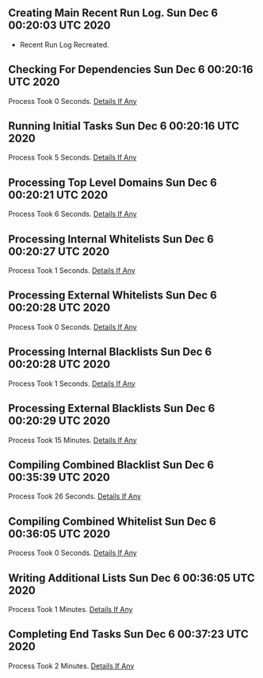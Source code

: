 ## Creating Main Recent Run Log. Sun Dec  6 00:20:03 UTC 2020
* Recent Run Log Recreated.
##    Checking For Dependencies Sun Dec  6 00:20:16 UTC 2020
Process Took 0 Seconds.
[Details If Any](https://github.com/deathbybandaid/piholeparser/blob/master/RecentRunLogs/TopLevelScripts/05-Checking-For-Dependencies.md)

##    Running Initial Tasks Sun Dec  6 00:20:16 UTC 2020
Process Took 5 Seconds.
[Details If Any](https://github.com/deathbybandaid/piholeparser/blob/master/RecentRunLogs/TopLevelScripts/10-Running-Initial-Tasks.md)

##    Processing Top Level Domains Sun Dec  6 00:20:21 UTC 2020
Process Took 6 Seconds.
[Details If Any](https://github.com/deathbybandaid/piholeparser/blob/master/RecentRunLogs/TopLevelScripts/15-Processing-Top-Level-Domains.md)

##    Processing Internal Whitelists Sun Dec  6 00:20:27 UTC 2020
Process Took 1 Seconds.
[Details If Any](https://github.com/deathbybandaid/piholeparser/blob/master/RecentRunLogs/TopLevelScripts/25-Processing-Internal-Whitelists.md)

##    Processing External Whitelists Sun Dec  6 00:20:28 UTC 2020
Process Took 0 Seconds.
[Details If Any](https://github.com/deathbybandaid/piholeparser/blob/master/RecentRunLogs/TopLevelScripts/26-Processing-External-Whitelists.md)

##    Processing Internal Blacklists Sun Dec  6 00:20:28 UTC 2020
Process Took 1 Seconds.
[Details If Any](https://github.com/deathbybandaid/piholeparser/blob/master/RecentRunLogs/TopLevelScripts/29-Processing-Internal-Blacklists.md)

##    Processing External Blacklists Sun Dec  6 00:20:29 UTC 2020
Process Took 15 Minutes.
[Details If Any](https://github.com/deathbybandaid/piholeparser/blob/master/RecentRunLogs/TopLevelScripts/30-Processing-External-Blacklists.md)

##    Compiling Combined Blacklist Sun Dec  6 00:35:39 UTC 2020
Process Took 26 Seconds.
[Details If Any](https://github.com/deathbybandaid/piholeparser/blob/master/RecentRunLogs/TopLevelScripts/40-Compiling-Combined-Blacklist.md)

##    Compiling Combined Whitelist Sun Dec  6 00:36:05 UTC 2020
Process Took 0 Seconds.
[Details If Any](https://github.com/deathbybandaid/piholeparser/blob/master/RecentRunLogs/TopLevelScripts/45-Compiling-Combined-Whitelist.md)

##    Writing Additional Lists Sun Dec  6 00:36:05 UTC 2020
Process Took 1 Minutes.
[Details If Any](https://github.com/deathbybandaid/piholeparser/blob/master/RecentRunLogs/TopLevelScripts/60-Writing-Additional-Lists.md)

##    Completing End Tasks Sun Dec  6 00:37:23 UTC 2020
Process Took 2 Minutes.
[Details If Any](https://github.com/deathbybandaid/piholeparser/blob/master/RecentRunLogs/TopLevelScripts/90-Completing-End-Tasks.md)

